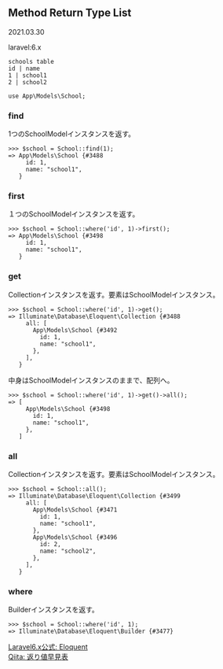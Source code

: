 ## Method Return Type List
2021.03.30

laravel:6.x

```
schools table
id | name
1 | school1
2 | school2
```
```
use App\Models\School;
```

### find
1つのSchoolModelインスタンスを返す。
```
>>> $school = School::find(1);
=> App\Models\School {#3488
     id: 1,
     name: "school1",
   }
```

### first
１つのSchoolModelインスタンスを返す。
```
>>> $school = School::where('id', 1)->first();
=> App\Models\School {#3498
     id: 1,
     name: "school1",
   }
```

### get
Collectionインスタンスを返す。要素はSchoolModelインスタンス。
```
>>> $school = School::where('id', 1)->get();
=> Illuminate\Database\Eloquent\Collection {#3488
     all: [
       App\Models\School {#3492
         id: 1,
         name: "school1",
       },
     ],
   }
```
中身はSchoolModelインスタンスのままで、配列へ。
```
>>> $school = School::where('id', 1)->get()->all();
=> [
     App\Models\School {#3498
       id: 1,
       name: "school1",
     },
   ]
```

### all
Collectionインスタンスを返す。要素はSchoolModelインスタンス。
```
>>> $school = School::all();
=> Illuminate\Database\Eloquent\Collection {#3499
     all: [
       App\Models\School {#3471
         id: 1,
         name: "school1",
       },
       App\Models\School {#3496
         id: 2,
         name: "school2",
       },
     ],
   }
```

### where
Builderインスタンスを返す。
```
>>> $school = School::where('id', 1);
=> Illuminate\Database\Eloquent\Builder {#3477}
```

[Laravel6.x公式: Eloquent](https://readouble.com/laravel/6.x/ja/eloquent.html)<br>
[Qiita: 返り値早見表](https://qiita.com/sola-msr/items/fac931c72e1c46ae5f0f)